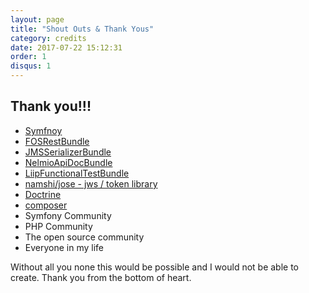 ```yaml
---
layout: page
title: "Shout Outs & Thank Yous"
category: credits
date: 2017-07-22 15:12:31
order: 1
disqus: 1
---
```


## Thank you!!!

- [Symfnoy](https://symfony.com)
- [FOSRestBundle](https://github.com/FriendsOfSymfony/FOSRestBundle)
- [JMSSerializerBundle](http://jmsyst.com/bundles/JMSSerializerBundle)
- [NelmioApiDocBundle](https://github.com/nelmio/NelmioApiDocBundle)
- [LiipFunctionalTestBundle](https://github.com/liip/LiipFunctionalTestBundle)
- [namshi/jose - jws / token library](https://github.com/namshi/jose)
- [Doctrine](http://www.doctrine-project.org/projects/orm.html)
- [composer](https://getcomposer.org/)
- Symfony Community
- PHP Community
- The open source community
- Everyone in my life

Without all you none this would be possible and I would not be able to create.  Thank you from the bottom of heart. 